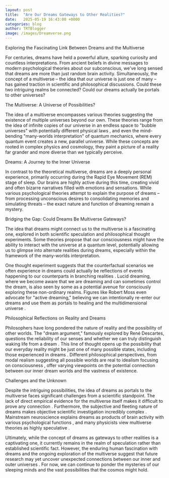 ```yaml
---
layout: post
title:  "Are Our Dreams Gateways to Other Realities?"
date:   2025-05-19 16:43:00 +0000
categories: blog
author: TRTBlogger
image: /images/Dreamverse.png
---
```

Exploring the Fascinating Link Between Dreams and the Multiverse<!--more-->

For centuries, dreams have held a powerful allure, sparking curiosity and countless interpretations. From ancient beliefs in divine messages to modern psychological theories about our subconscious, we've long sensed that dreams are more than just random brain activity. Simultaneously, the concept of a multiverse – the idea that our universe is just one of many – has gained traction in scientific and philosophical discussions. Could these two intriguing realms be connected? Could our dreams actually be portals to other universes?

The Multiverse: A Universe of Possibilities?

The idea of a multiverse encompasses various theories suggesting the existence of multiple universes beyond our own. These theories range from the idea of infinite copies of our universe in an endless space  to "bubble universes" with potentially different physical laws , and even the mind-bending "many-worlds interpretation" of quantum mechanics, where every quantum event creates a new, parallel universe. While these concepts are rooted in complex physics and cosmology, they paint a picture of a reality far grander and more diverse than we typically perceive.

Dreams: A Journey to the Inner Universe

In contrast to the theoretical multiverse, dreams are a deeply personal experience, primarily occurring during the Rapid Eye Movement (REM) stage of sleep. Our brains are highly active during this time, creating vivid and often bizarre narratives filled with emotions and sensations. While various psychological theories attempt to explain the purpose of dreams – from processing unconscious desires  to consolidating memories  and simulating threats  – the exact nature and function of dreaming remain a mystery.

Bridging the Gap: Could Dreams Be Multiverse Gateways?

The idea that dreams might connect us to the multiverse is a fascinating one, explored in both scientific speculation and philosophical thought experiments. Some theories propose that our consciousness might have the ability to interact with the universe at a quantum level, potentially allowing us to glimpse into alternate realities during dreams, especially within the framework of the many-worlds interpretation.

One thought experiment suggests that the counterfactual scenarios we often experience in dreams could actually be reflections of events happening to our counterparts in branching realities . Lucid dreaming, where we become aware that we are dreaming and can sometimes control the dream, is also seen by some as a potential avenue for consciously exploring these non-ordinary realms. Figures like Robert Moss even advocate for "active dreaming," believing we can intentionally re-enter our dreams and use them as portals to healing and the multidimensional universe .

Philosophical Reflections on Reality and Dreams

Philosophers have long pondered the nature of reality and the possibility of other worlds. The "dream argument," famously explored by René Descartes, questions the reliability of our senses and whether we can truly distinguish waking life from a dream . This line of thought opens up the possibility that our everyday reality might be just one of many possible states, including those experienced in dreams . Different philosophical perspectives, from modal realism suggesting all possible worlds are real  to idealism focusing on consciousness , offer varying viewpoints on the potential connection between our inner dream worlds and the vastness of existence.

Challenges and the Unknown

Despite the intriguing possibilities, the idea of dreams as portals to the multiverse faces significant challenges from a scientific standpoint. The lack of direct empirical evidence for the multiverse itself makes it difficult to prove any connection . Furthermore, the subjective and fleeting nature of dreams makes objective scientific investigation incredibly complex . Mainstream neuroscience explains dreams as products of brain activity with various psychological functions , and many physicists view multiverse theories as highly speculative .

Ultimately, while the concept of dreams as gateways to other realities is a captivating one, it currently remains in the realm of speculation rather than established scientific fact. However, the enduring human fascination with dreams and the ongoing exploration of the multiverse suggest that future research may yet uncover unexpected connections between our inner and outer universes . For now, we can continue to ponder the mysteries of our sleeping minds and the vast possibilities that the cosmos might hold.
